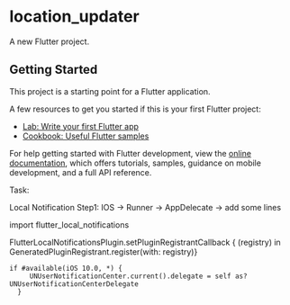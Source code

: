 # location_updater

A new Flutter project.

## Getting Started

This project is a starting point for a Flutter application.

A few resources to get you started if this is your first Flutter project:

- [Lab: Write your first Flutter app](https://docs.flutter.dev/get-started/codelab)
- [Cookbook: Useful Flutter samples](https://docs.flutter.dev/cookbook)

For help getting started with Flutter development, view the
[online documentation](https://docs.flutter.dev/), which offers tutorials,
samples, guidance on mobile development, and a full API reference.

Task:

Local Notification
Step1:
IOS -> Runner -> AppDelecate -> add some lines

import flutter_local_notifications

FlutterLocalNotificationsPlugin.setPluginRegistrantCallback { (registry) in
GeneratedPluginRegistrant.register(with: registry)}

    if #available(iOS 10.0, *) {
         UNUserNotificationCenter.current().delegate = self as? UNUserNotificationCenterDelegate
      }
